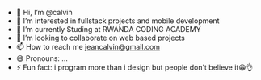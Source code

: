 - 👋 Hi, I’m @calvin
- 👀 I’m interested in fullstack projects and mobile development
- 🌱 I’m currently Studing at RWANDA CODING ACADEMY
- 💞️ I’m looking to collaborate on web based projects
- 📫 How to reach me  jeancalvin@gmail.com
- 😄 Pronouns: ...
- ⚡ Fun fact: i program more than i design but people don't believe it😁👌

<!---
cal250/cal250 is a ✨ special ✨ repository because its `README.md` (this file) appears on your GitHub profile.
You can click the Preview link to take a look at your changes.
--->
